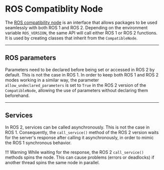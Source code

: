 # ROS Compatiblity Node

The [ROS compatibility node](https://github.com/carla-simulator/ros-bridge/tree/master/ros_compatibility) is an interface that allows packages to be used seamlessly with both ROS 1 and ROS 2. Depending on the environment variable `ROS_VERSION`, the same API will call either ROS 1 or ROS 2 functions. It is used by creating classes that inherit from the `CompatibleNode`.

---

## ROS parameters

Parameters need to be declared before being set or accessed in ROS 2 by default. This is not the case in ROS 1. In order to keep both ROS 1 and ROS 2 modes working in a similar way, the parameter `allow_undeclared_parameters` is set to `True` in the ROS 2 version of the `CompatibleNode`, allowing the use of parameters without declaring them beforehand.

---

## Services

In ROS 2, services can be called asynchronously. This is not the case in ROS 1. Consequently, the `call_service()` method of the ROS 2 version waits for the server's response after calling it asynchronously, in order to mimic the ROS 1 synchronous behavior.

!!! Warning
    While waiting for the response, the ROS 2 `call_service()` methods spins the node. This can cause problems (errors or deadlocks) if another thread spins the same node in parallel.
